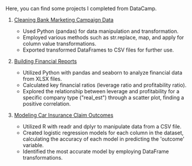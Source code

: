 Here, you can find some projects I completed from DataCamp.

1) [Cleaning Bank Marketing Campaign Data](https://hugoverissimo21.github.io/DataCamp-Projects/Cleaning%20Bank%20Marketing%20Campaign%20Data/notebook.html)
  
    -   Used Python (pandas) for data manipulation and transformation.
    -   Employed various methods such as str.replace, map, and apply for column value transformations.
    -   Exported transformed DataFrames to CSV files for further use.

2) [Building Financial Reports](https://hugoverissimo21.github.io/DataCamp-Projects/Building%20Financial%20Reports/notebook.html)
  
    -   Utilized Python with pandas and seaborn to analyze financial data from XLSX files.
    -   Calculated key financial ratios (leverage ratio and profitability ratio).
    -   Explored the relationship between leverage and profitability for a specific company type ("real_est") through a scatter plot, finding a positive correlation.

3) [Modeling Car Insurance Claim Outcomes](https://hugoverissimo21.github.io/DataCamp-Projects/Modeling%20Car%20Insurance%20Claim%20Outcomes/notebook.html)
  
    -   Utilized R with readr and dplyr to manipulate data from a CSV file.
    -   Created logistic regression models for each column in the dataset, calculating the accuracy of each model in predicting the 'outcome' variable.
    -   Identified the most accurate model by employing DataFrame transformations.